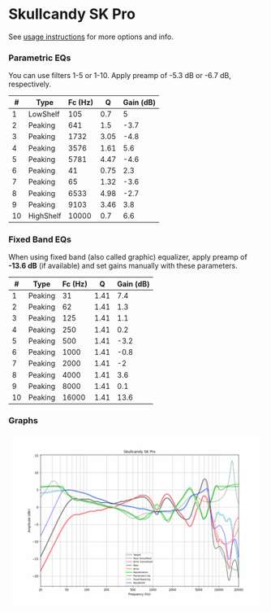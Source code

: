 # Skullcandy SK Pro
See [usage instructions](https://github.com/jaakkopasanen/AutoEq#usage) for more options and info.

### Parametric EQs
You can use filters 1-5 or 1-10. Apply preamp of -5.3 dB or -6.7 dB, respectively.

|   # | Type      |   Fc (Hz) |    Q |   Gain (dB) |
|-----|-----------|-----------|------|-------------|
|   1 | LowShelf  |       105 | 0.7  |         5   |
|   2 | Peaking   |       641 | 1.5  |        -3.7 |
|   3 | Peaking   |      1732 | 3.05 |        -4.8 |
|   4 | Peaking   |      3576 | 1.61 |         5.6 |
|   5 | Peaking   |      5781 | 4.47 |        -4.6 |
|   6 | Peaking   |        41 | 0.75 |         2.3 |
|   7 | Peaking   |        65 | 1.32 |        -3.6 |
|   8 | Peaking   |      6533 | 4.98 |        -2.7 |
|   9 | Peaking   |      9103 | 3.46 |         3.8 |
|  10 | HighShelf |     10000 | 0.7  |         6.6 |

### Fixed Band EQs
When using fixed band (also called graphic) equalizer, apply preamp of **-13.6 dB** (if available) and set gains manually with these parameters.

|   # | Type    |   Fc (Hz) |    Q |   Gain (dB) |
|-----|---------|-----------|------|-------------|
|   1 | Peaking |        31 | 1.41 |         7.4 |
|   2 | Peaking |        62 | 1.41 |         1.3 |
|   3 | Peaking |       125 | 1.41 |         1.1 |
|   4 | Peaking |       250 | 1.41 |         0.2 |
|   5 | Peaking |       500 | 1.41 |        -3.2 |
|   6 | Peaking |      1000 | 1.41 |        -0.8 |
|   7 | Peaking |      2000 | 1.41 |        -2   |
|   8 | Peaking |      4000 | 1.41 |         3.6 |
|   9 | Peaking |      8000 | 1.41 |         0.1 |
|  10 | Peaking |     16000 | 1.41 |        13.6 |

### Graphs
![](./Skullcandy%20SK%20Pro.png)
